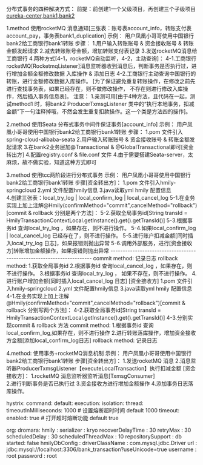 分布式事务的四种解决方式：
前提：前创建1一个父级项目，再创建三个子级项目[eureka-center,bank1,bank2](注册中心，工商银行，中国银行)

1.method 使用rocketMQ 消息通知[三张表：账号表account_info，转账支付表account_pay，事务表bank1_duplication]
 示例： 用户凤凰小哥哥使用中国银行bank2给工商银行bank1转账
 步骤： 1.用户输入转账账号 & 资金接收账号 & 转账金额发起请求
        2.减去转账账号金额，增加转账支付表记录
        3.发送rocketMQ消息给工商银行
        4.两种方式[4-1，rocketMQ自动监听，4-2，主动查询]：
        4-1.工商银行rocketMQ[RocketmqListener]消息监听器收到消息后，判断事务是否执行过，进行增加金额金额修改数据
          入库操作 & 添加日志
        4-2.工商银行主动查询中国银行的转账，进行金额修改数据入库操作。
        [为了保证避免重复转账操作，在修改之前先进行查找事务表，如果已经存在，则不做修改操作，
                不存在则进行修改入库操作，然后插入事务信息表]。
 注意： 1.亲测可用[由于4种方法，且代码在一起，测试method1 时，将bank2 ProducerTxmsgListener
       类中的“执行本地事务，扣减金额”下一句注释掉哦，不然会发生重复扣款操作。这一个类是方法四的操作]。               
        
2.method 使用Seata 分布式事务中间件保证事务[account_info]
示例： 用户凤凰小哥哥使用中国银行bank2给工商银行bank1转账
步骤： 1.pom 文件引入spring-cloud-alibaba-seata
       2.用户输入转账账号 & 资金接收账号 & 转账金额发起请求
       3.在bank2业务层加@Transactional &  @GlobalTransactional即可[资金转出方]
       4.配置registry.conf & file.conf 文件
       4.由于需要搭建Seata-server，太麻烦，故不做实验，知道这种方式即可
       
3.method 使用tcc两阶段进行分布式事务
示例： 用户凤凰小哥哥使用中国银行bank2给工商银行bank1转账
步骤[资金转出方]：
      1.pom 文件引入hmily-springcloud
      2.yml 文件配置hmily信息
      3.java读取yml hmily 配置信息  
      4.创建三张表：local_try_log | local_confirm_log | local_cancel_log 
      5-1.在业务实现上加上注解@Hmily(confirmMethod="commit",cancelMethod="rollback")[commit & rollback 分别是两个方法]：
      5-2.获取全局事务id[String transId = HmilyTransactionContextLocal.getInstance().get().getTransId()]
      5-3.根据事务id 查询local_try_log ，如果存在，则不进行操作。
      5-4.如果local_confirm_log | local_cancel_log 已经存在了，则不进行操作。
      5-5.进行账户扣减金额[同时插入local_try_log 日志]，如果报错则抛出异常
      5-6.调用外部服务，进行[资金接收方]转账增加金额操作，如果报错则抛出异常
      ----------------------------------------------------------------------
      commit method: 记录日志
      rollback method: 
      1.获取全局事务id
      2.根据事务id 查询local_cancel_log ，如果存在，则不进行操作。 
      3.根据事务id 查询local_try_log ，   如果不存在，则不进行操作。
      4.进行账户增加金额[同时插入local_cancel_log 日志]
   [资金接收方]
      1.pom 文件引入hmily-springcloud
      2.yml 文件配置hmily信息
      3.java读取yml hmily 配置信息
      4-1.在业务实现上加上注解@Hmily(confirmMethod="commit",cancelMethod="rollback")[commit & rollback 分别写两个方法]：
      4-2.获取全局事务id[String transId = HmilyTransactionContextLocal.getInstance().get().getTransId()] 
      4-3.分别实现commit & rollback 方法
      commit method:
      1.根据事务id 查询local_confirm_log,如果存在，则不进行操作
      2.进行转账落库操作，增加资金接收方金额[添加local_confirm_log日志]
      rollback method: 记录日志
      
4.method: 使用事务+rocketMQ消息机制
示例： 用户凤凰小哥哥使用中国银行bank2给工商银行bank1转账
步骤[资金转出方]：
     1.发送rocketMQ 消息
     2.消息监听器ProducerTxmsgListener【executeLocalTransaction】执行扣减金额
    [资金接收方]：
     1.rocketMQ 消息监听器监听消息[TxmsgConsumer]  
     2.进行判断事务是否已执行过
     3.资金接收方进行增加金额操作
     4.添加事务日志落库操作。  




hystrix:
  command:
    default:
      execution:
        isolation:
          thread:
            timeoutInMilliseconds: 1000  # 设置熔断超时时间  default 1000
        timeout:
          enabled: true # 打开超时熔断功能 default true

org:
  dromara:
    hmily :
      serializer : kryo
      recoverDelayTime : 30
      retryMax : 30
      scheduledDelay : 30
      scheduledThreadMax :  10
      repositorySupport : db
      started: false
      hmilyDbConfig :
        driverClassName  : com.mysql.jdbc.Driver
        url :  jdbc:mysql://localhost:3306/bank_transaction?useUnicode=true
        username : root
        password : root                 